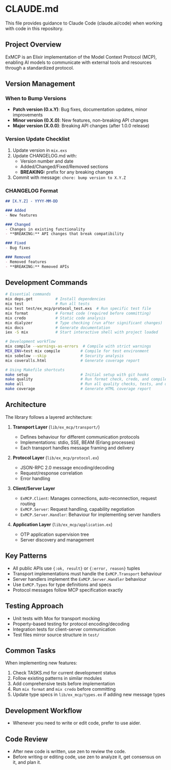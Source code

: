 # CLAUDE.md

This file provides guidance to Claude Code (claude.ai/code) when working with code in this repository.

## Project Overview

ExMCP is an Elixir implementation of the Model Context Protocol (MCP), enabling AI models to communicate with external tools and resources through a standardized protocol.

## Version Management

### When to Bump Versions
- **Patch version (0.x.Y)**: Bug fixes, documentation updates, minor improvements
- **Minor version (0.X.0)**: New features, non-breaking API changes
- **Major version (X.0.0)**: Breaking API changes (after 1.0.0 release)

### Version Update Checklist
1. Update version in `mix.exs`
2. Update CHANGELOG.md with:
   - Version number and date
   - Added/Changed/Fixed/Removed sections
   - **BREAKING:** prefix for any breaking changes
3. Commit with message: `chore: bump version to X.Y.Z`

### CHANGELOG Format
```markdown
## [X.Y.Z] - YYYY-MM-DD

### Added
- New features

### Changed
- Changes in existing functionality
- **BREAKING:** API changes that break compatibility

### Fixed
- Bug fixes

### Removed
- Removed features
- **BREAKING:** Removed APIs
```

## Development Commands

```bash
# Essential commands
mix deps.get          # Install dependencies
mix test              # Run all tests
mix test test/ex_mcp/protocol_test.exs  # Run specific test file
mix format            # Format code (required before committing)
mix credo             # Static code analysis
mix dialyzer          # Type checking (run after significant changes)
mix docs              # Generate documentation
iex -S mix            # Start interactive shell with project loaded

# Development workflow
mix compile --warnings-as-errors  # Compile with strict warnings
MIX_ENV=test mix compile         # Compile for test environment
mix sobelow --skip               # Security analysis
mix coveralls.html               # Generate coverage report

# Using Makefile shortcuts
make setup                       # Initial setup with git hooks
make quality                     # Run format check, credo, and compile checks
make all                         # Run all quality checks, tests, and dialyzer
make coverage                    # Generate HTML coverage report
```

## Architecture

The library follows a layered architecture:

1. **Transport Layer** (`lib/ex_mcp/transport/`)
   - Defines behaviour for different communication protocols
   - Implementations: stdio, SSE, BEAM (Erlang processes)
   - Each transport handles message framing and delivery

2. **Protocol Layer** (`lib/ex_mcp/protocol.ex`)
   - JSON-RPC 2.0 message encoding/decoding
   - Request/response correlation
   - Error handling

3. **Client/Server Layer**
   - `ExMCP.Client`: Manages connections, auto-reconnection, request routing
   - `ExMCP.Server`: Request handling, capability negotiation
   - `ExMCP.Server.Handler`: Behaviour for implementing server handlers

4. **Application Layer** (`lib/ex_mcp/application.ex`)
   - OTP application supervision tree
   - Server discovery and management

## Key Patterns

- All public APIs use `{:ok, result}` or `{:error, reason}` tuples
- Transport implementations must handle the `ExMCP.Transport` behaviour
- Server handlers implement the `ExMCP.Server.Handler` behaviour
- Use `ExMCP.Types` for type definitions and specs
- Protocol messages follow MCP specification exactly

## Testing Approach

- Unit tests with Mox for transport mocking
- Property-based testing for protocol encoding/decoding
- Integration tests for client-server communication
- Test files mirror source structure in `test/`

## Common Tasks

When implementing new features:
1. Check TASKS.md for current development status
2. Follow existing patterns in similar modules
3. Add comprehensive tests before implementation
4. Run `mix format` and `mix credo` before committing
5. Update type specs in `lib/ex_mcp/types.ex` if adding new message types

## Development Workflow

- Whenever you need to write or edit code, prefer to use aider.

## Code Review

- After new code is written, use zen to review the code.
- Before writing or editing code, use zen to analyze it, get consensus on it, and plan it.
